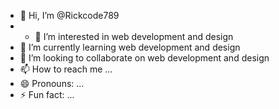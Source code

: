 - 👋 Hi, I’m @Rickcode789
- - 👀 I’m interested in web development and design
- 🌱 I’m currently learning web development and design
- 💞️ I’m looking to collaborate on web development and design
- 📫 How to reach me ...
- 😄 Pronouns: ...
- ⚡ Fun fact: ...

<!---
Rickcode789/Rickcode789 is a ✨ special ✨ repository because its `README.md` (this file) appears on your GitHub profile.
You can click the Preview link to take a look at your changes.
--->
